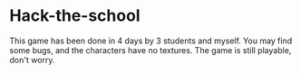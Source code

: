# Hack-the-school
This game has been done in 4 days by 3 students and myself. You may find some bugs, and the characters have no textures. The game is still playable, don't worry.
